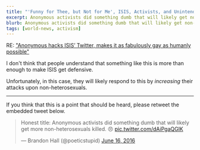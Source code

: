 ```yaml
---
title: "'Funny for Thee, but Not for Me', ISIS, Activists, and Unintended Consequences"
excerpt: Anonymous activists did something dumb that will likely get non-heterosexuals killed.
blurb: Anonymous activists did something dumb that will likely get non-heterosexuals killed.
tags: [world-news, activism]
---
```


RE: <a href="http://www.msn.com/en-au/news/world/anonymous-hacks-isis%E2%80%99-twitter-makes-it-as-fabulously-gay-as-humanly-possible/ar-AAh6u9Y" ref="nofollow">"Anonymous hacks ISIS’ Twitter, makes it as fabulously gay as humanly possible"</a>

I don't think that people understand that something like this is more than enough to make ISIS get defensive.

Unfortunately, in this case, they will likely respond to this by *increasing* their attacks upon non-heterosexuals.

---

If you think that this is a point that should be heard, please retweet the embedded tweet below.

<blockquote class="twitter-tweet" data-lang="en"><p lang="en" dir="ltr">Honest title: Anonymous activists did something dumb that will likely get more non-heterosexuals killed. 😠 <a href="https://t.co/dAiPgaQGlK">pic.twitter.com/dAiPgaQGlK</a></p>&mdash; Brandon Hall (@poeticstupid) <a href="https://twitter.com/poeticstupid/status/743490794607128576">June 16, 2016</a></blockquote>
<script async src="//platform.twitter.com/widgets.js" charset="utf-8"></script>
